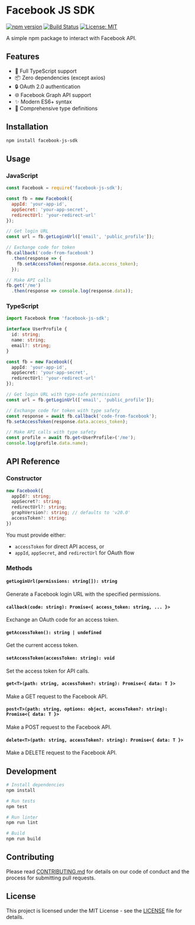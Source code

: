 # Facebook JS SDK

[![npm version](https://badge.fury.io/js/facebook-js-sdk.svg)](https://badge.fury.io/js/facebook-js-sdk)
[![Build Status](https://github.com/sohaibilyas/facebook-js-sdk/workflows/CI/badge.svg)](https://github.com/sohaibilyas/facebook-js-sdk/actions)
[![License: MIT](https://img.shields.io/badge/License-MIT-yellow.svg)](https://opensource.org/licenses/MIT)

A simple npm package to interact with Facebook API.

## Features

- 🚀 Full TypeScript support
- 📦 Zero dependencies (except axios)
- 🔒 OAuth 2.0 authentication
- 🌐 Facebook Graph API support
- ✨ Modern ES6+ syntax
- 📝 Comprehensive type definitions

## Installation

```bash
npm install facebook-js-sdk
```

## Usage

### JavaScript

```javascript
const Facebook = require('facebook-js-sdk');

const fb = new Facebook({
  appId: 'your-app-id',
  appSecret: 'your-app-secret',
  redirectUrl: 'your-redirect-url'
});

// Get login URL
const url = fb.getLoginUrl(['email', 'public_profile']);

// Exchange code for token
fb.callback('code-from-facebook')
  .then(response => {
    fb.setAccessToken(response.data.access_token);
  });

// Make API calls
fb.get('/me')
  .then(response => console.log(response.data));
```

### TypeScript

```typescript
import Facebook from 'facebook-js-sdk';

interface UserProfile {
  id: string;
  name: string;
  email?: string;
}

const fb = new Facebook({
  appId: 'your-app-id',
  appSecret: 'your-app-secret',
  redirectUrl: 'your-redirect-url'
});

// Get login URL with type-safe permissions
const url = fb.getLoginUrl(['email', 'public_profile']);

// Exchange code for token with type safety
const response = await fb.callback('code-from-facebook');
fb.setAccessToken(response.data.access_token);

// Make API calls with type safety
const profile = await fb.get<UserProfile>('/me');
console.log(profile.data.name);
```

## API Reference

### Constructor

```typescript
new Facebook({
  appId?: string;
  appSecret?: string;
  redirectUrl?: string;
  graphVersion?: string; // defaults to 'v20.0'
  accessToken?: string;
})
```

You must provide either:
- `accessToken` for direct API access, or
- `appId`, `appSecret`, and `redirectUrl` for OAuth flow

### Methods

#### `getLoginUrl(permissions: string[]): string`
Generate a Facebook login URL with the specified permissions.

#### `callback(code: string): Promise<{ access_token: string, ... }>`
Exchange an OAuth code for an access token.

#### `getAccessToken(): string | undefined`
Get the current access token.

#### `setAccessToken(accessToken: string): void`
Set the access token for API calls.

#### `get<T>(path: string, accessToken?: string): Promise<{ data: T }>`
Make a GET request to the Facebook API.

#### `post<T>(path: string, options: object, accessToken?: string): Promise<{ data: T }>`
Make a POST request to the Facebook API.

#### `delete<T>(path: string, accessToken?: string): Promise<{ data: T }>`
Make a DELETE request to the Facebook API.

## Development

```bash
# Install dependencies
npm install

# Run tests
npm test

# Run linter
npm run lint

# Build
npm run build
```

## Contributing

Please read [CONTRIBUTING.md](CONTRIBUTING.md) for details on our code of conduct and the process for submitting pull requests.

## License

This project is licensed under the MIT License - see the [LICENSE](LICENSE) file for details.
